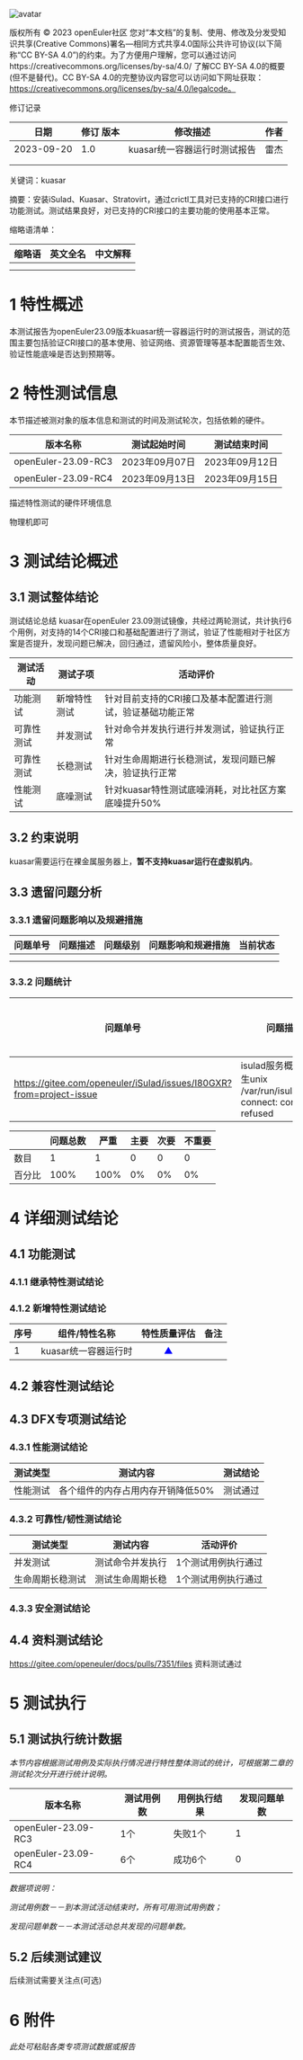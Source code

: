 ![avatar](../../images/openEuler.png)


版权所有 © 2023  openEuler社区
 您对“本文档”的复制、使用、修改及分发受知识共享(Creative Commons)署名—相同方式共享4.0国际公共许可协议(以下简称“CC BY-SA 4.0”)的约束。为了方便用户理解，您可以通过访问https://creativecommons.org/licenses/by-sa/4.0/ 了解CC BY-SA 4.0的概要 (但不是替代)。CC BY-SA 4.0的完整协议内容您可以访问如下网址获取：https://creativecommons.org/licenses/by-sa/4.0/legalcode。

修订记录

| 日期 | 修订   版本 | 修改描述 | 作者 |
| ---- | ----------- | -------- | ---- |
| 2023-09-20     |   1.0          |    kuasar统一容器运行时测试报告      |  雷杰    |
|      |             |          |      |
|      |             |          |      |

 关键词：kuasar

 

摘要：安装iSulad、Kuasar、Stratovirt，通过crictl工具对已支持的CRI接口进行功能测试。测试结果良好，对已支持的CRI接口的主要功能的使用基本正常。

 

缩略语清单：

| 缩略语 | 英文全名 | 中文解释 |
| ------ | -------- | -------- |
|        |          |          |
|        |          |          |

# 1     特性概述

本测试报告为openEuler23.09版本kuasar统一容器运行时的测试报告，测试的范围主要包括验证CRI接口的基本使用、验证网络、资源管理等基本配置能否生效、验证性能底噪是否达到预期等。

# 2     特性测试信息

本节描述被测对象的版本信息和测试的时间及测试轮次，包括依赖的硬件。

| 版本名称 | 测试起始时间 | 测试结束时间 |
| -------- | ------------ | ------------ |
| openEuler-23.09-RC3 | 2023年09月07日 | 2023年09月12日 |
| openEuler-23.09-RC4 | 2023年09月13日 | 2023年09月15日 |

描述特性测试的硬件环境信息

物理机即可


# 3     测试结论概述

## 3.1   测试整体结论

测试结论总结
kuasar在openEuler 23.09测试镜像，共经过两轮测试，共计执行6个用例，对支持的14个CRI接口和基础配置进行了测试，验证了性能相对于社区方案是否提升，发现问题已解决，回归通过，遗留风险小，整体质量良好。

| 测试活动 | 测试子项 | 活动评价 |
| ------- | -------- | ------- |
| 功能测试 | 新增特性测试 |  针对目前支持的CRI接口及基本配置进行测试，验证基础功能正常   |
| 可靠性测试 |  并发测试   |   针对命令并发执行进行并发测试，验证执行正常      |
| 可靠性测试 |  长稳测试   |   针对生命周期进行长稳测试，发现问题已解决，验证执行正常      |
| 性能测试 |  底噪测试   |   针对kuasar特性测试底噪消耗，对比社区方案底噪提升50%      |


## 3.2   约束说明

kuasar需要运行在裸金属服务器上，**暂不支持kuasar运行在虚拟机内**。

## 3.3   遗留问题分析

### 3.3.1 遗留问题影响以及规避措施

| 问题单号 | 问题描述 | 问题级别 | 问题影响和规避措施 | 当前状态 |
| -------- | -------- | -------- | ------------------ | -------- |
|          |          |          |                    |          |
|          |          |          |                    |          |

### 3.3.2 问题统计
| 问题单号 | 问题描述 | 问题级别 | 当前状态 |
| -------- | -------- | -------- | -------- |
|https://gitee.com/openeuler/iSulad/issues/I80GXR?from=project-issue| isulad服务概率性发生unix /var/run/isulad.sock: connect: connection refused|缺陷|已解决|


|        | 问题总数 | 严重 | 主要 | 次要 | 不重要 |
| ------ | -------- | ---- | ---- | ---- | ------ |
| 数目   |  1      |  1   |  0   |  0   |   0    |
| 百分比 |  100%    |  100%  | 0% |  0%  |   0%   |

# 4 详细测试结论

## 4.1 功能测试

### 4.1.1 继承特性测试结论


### 4.1.2 新增特性测试结论

| 序号 | 组件/特性名称 | 特性质量评估 | 备注 |
| --- | ----------- | :--------: | --- |
|1 |kuasar统一容器运行时 | <font color=blue>▲</font> |   |

## 4.2 兼容性测试结论

## 4.3 DFX专项测试结论
### 4.3.1 性能测试结论
| 测试类型 |测试内容  |	测试结论 |
| ------- | ------- | -------- |
| 性能测试| 各个组件的内存占用内存开销降低50% | 测试通过|

### 4.3.2 可靠性/韧性测试结论
| 测试类型 | 测试内容 | 活动评价 |
| ------- | -------- | ------- |
| 并发测试 | 测试命令并发执行|1个测试用例执行通过|
|生命周期长稳测试|测试生命周期长稳 | 1个测试用例执行通过|
### 4.3.3 安全测试结论

## 4.4 资料测试结论
https://gitee.com/openeuler/docs/pulls/7351/files
资料测试通过

# 5 测试执行
## 5.1   测试执行统计数据

*本节内容根据测试用例及实际执行情况进行特性整体测试的统计，可根据第二章的测试轮次分开进行统计说明。*

| 版本名称 | 测试用例数 | 用例执行结果 | 发现问题单数 |
| -------- | ---------- | ------------ | ------------ |
| openEuler-23.09-RC3  |  1个        |      失败1个      |     1       |
| openEuler-23.09-RC4  |  6个        |       成功6个     |     0        |


*数据项说明：*

*测试用例数－－到本测试活动结束时，所有可用测试用例数；*

*发现问题单数－－本测试活动总共发现的问题单数。*

## 5.2   后续测试建议

后续测试需要关注点(可选)

# 6     附件

*此处可粘贴各类专项测试数据或报告*

 



 

 
